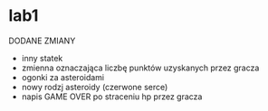 # lab1
DODANE ZMIANY
- inny statek
- zmienna oznaczająca liczbę punktów uzyskanych przez gracza
- ogonki za asteroidami
- nowy rodzj asteroidy (czerwone serce)
- napis GAME OVER po straceniu hp przez gracza
